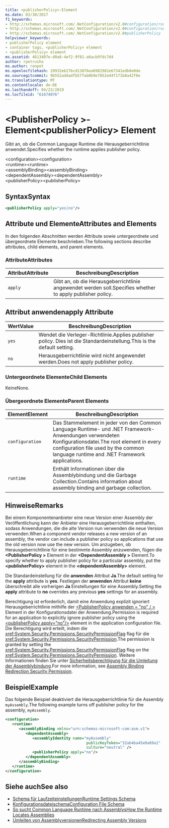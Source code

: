 ```yaml
---
title: <publisherPolicy>-Element
ms.date: 03/30/2017
f1_keywords:
- http://schemas.microsoft.com/.NetConfiguration/v2.0#configuration/runtime/assemblyBinding/publisherPolicy
- http://schemas.microsoft.com/.NetConfiguration/v2.0#configuration/runtime/assemblyBinding/dependentAssembly/publisherPolicy
- http://schemas.microsoft.com/.NetConfiguration/v2.0#publisherPolicy
helpviewer_keywords:
- publisherPolicy element
- container tags, <publisherPolicy> element
- <publisherPolicy> element
ms.assetid: 4613407e-d0a8-4ef2-9f81-a6acb9fdc7d4
author: rpetrusha
ms.author: ronpet
ms.openlocfilehash: 29932eb27bcd13876ea6982982e67341edb8e0de
ms.sourcegitcommit: 9b552addadfb57fab0b9e7852ed4f1f1b8a42f8e
ms.translationtype: MT
ms.contentlocale: de-DE
ms.lasthandoff: 04/23/2019
ms.locfileid: "61674076"
---
```

# <a name="publisherpolicy-element"></a><span data-ttu-id="903a4-102">\<PublisherPolicy >-Element</span><span class="sxs-lookup"><span data-stu-id="903a4-102">\<publisherPolicy> Element</span></span>
<span data-ttu-id="903a4-103">Gibt an, ob die Common Language Runtime die Herausgeberrichtlinie anwendet.</span><span class="sxs-lookup"><span data-stu-id="903a4-103">Specifies whether the runtime applies publisher policy.</span></span>  
  
 <span data-ttu-id="903a4-104">\<configuration></span><span class="sxs-lookup"><span data-stu-id="903a4-104">\<configuration></span></span>  
<span data-ttu-id="903a4-105">\<runtime></span><span class="sxs-lookup"><span data-stu-id="903a4-105">\<runtime></span></span>  
<span data-ttu-id="903a4-106">\<assemblyBinding></span><span class="sxs-lookup"><span data-stu-id="903a4-106">\<assemblyBinding></span></span>  
<span data-ttu-id="903a4-107">\<dependentAssembly></span><span class="sxs-lookup"><span data-stu-id="903a4-107">\<dependentAssembly></span></span>  
<span data-ttu-id="903a4-108">\<publisherPolicy></span><span class="sxs-lookup"><span data-stu-id="903a4-108">\<publisherPolicy></span></span>  
  
## <a name="syntax"></a><span data-ttu-id="903a4-109">Syntax</span><span class="sxs-lookup"><span data-stu-id="903a4-109">Syntax</span></span>  
  
```xml  
<publisherPolicy apply="yes|no"/>  
```  
  
## <a name="attributes-and-elements"></a><span data-ttu-id="903a4-110">Attribute und Elemente</span><span class="sxs-lookup"><span data-stu-id="903a4-110">Attributes and Elements</span></span>  
 <span data-ttu-id="903a4-111">In den folgenden Abschnitten werden Attribute sowie untergeordnete und übergeordnete Elemente beschrieben.</span><span class="sxs-lookup"><span data-stu-id="903a4-111">The following sections describe attributes, child elements, and parent elements.</span></span>  
  
### <a name="attributes"></a><span data-ttu-id="903a4-112">Attribute</span><span class="sxs-lookup"><span data-stu-id="903a4-112">Attributes</span></span>  
  
|<span data-ttu-id="903a4-113">Attribut</span><span class="sxs-lookup"><span data-stu-id="903a4-113">Attribute</span></span>|<span data-ttu-id="903a4-114">Beschreibung</span><span class="sxs-lookup"><span data-stu-id="903a4-114">Description</span></span>|  
|---------------|-----------------|  
|`apply`|<span data-ttu-id="903a4-115">Gibt an, ob die Herausgeberrichtlinie angewendet werden soll.</span><span class="sxs-lookup"><span data-stu-id="903a4-115">Specifies whether to apply publisher policy.</span></span>|  
  
## <a name="apply-attribute"></a><span data-ttu-id="903a4-116">Attribut anwenden</span><span class="sxs-lookup"><span data-stu-id="903a4-116">apply Attribute</span></span>  
  
|<span data-ttu-id="903a4-117">Wert</span><span class="sxs-lookup"><span data-stu-id="903a4-117">Value</span></span>|<span data-ttu-id="903a4-118">Beschreibung</span><span class="sxs-lookup"><span data-stu-id="903a4-118">Description</span></span>|  
|-----------|-----------------|  
|`yes`|<span data-ttu-id="903a4-119">Wendet die Verleger-Richtlinie.</span><span class="sxs-lookup"><span data-stu-id="903a4-119">Applies publisher policy.</span></span> <span data-ttu-id="903a4-120">Dies ist die Standardeinstellung.</span><span class="sxs-lookup"><span data-stu-id="903a4-120">This is the default setting.</span></span>|  
|`no`|<span data-ttu-id="903a4-121">Herausgeberrichtlinie wird nicht angewendet werden.</span><span class="sxs-lookup"><span data-stu-id="903a4-121">Does not apply publisher policy.</span></span>|  
  
### <a name="child-elements"></a><span data-ttu-id="903a4-122">Untergeordnete Elemente</span><span class="sxs-lookup"><span data-stu-id="903a4-122">Child Elements</span></span>  
 <span data-ttu-id="903a4-123">Keine</span><span class="sxs-lookup"><span data-stu-id="903a4-123">None.</span></span>  
  
### <a name="parent-elements"></a><span data-ttu-id="903a4-124">Übergeordnete Elemente</span><span class="sxs-lookup"><span data-stu-id="903a4-124">Parent Elements</span></span>  
  
|<span data-ttu-id="903a4-125">Element</span><span class="sxs-lookup"><span data-stu-id="903a4-125">Element</span></span>|<span data-ttu-id="903a4-126">Beschreibung</span><span class="sxs-lookup"><span data-stu-id="903a4-126">Description</span></span>|  
|-------------|-----------------|  
|`configuration`|<span data-ttu-id="903a4-127">Das Stammelement in jeder von den Common Language Runtime- und .NET Framework-Anwendungen verwendeten Konfigurationsdatei.</span><span class="sxs-lookup"><span data-stu-id="903a4-127">The root element in every configuration file used by the common language runtime and .NET Framework applications.</span></span>|  
|`runtime`|<span data-ttu-id="903a4-128">Enthält Informationen über die Assemblybindung und die Garbage Collection.</span><span class="sxs-lookup"><span data-stu-id="903a4-128">Contains information about assembly binding and garbage collection.</span></span>|  
  
## <a name="remarks"></a><span data-ttu-id="903a4-129">Hinweise</span><span class="sxs-lookup"><span data-stu-id="903a4-129">Remarks</span></span>  
 <span data-ttu-id="903a4-130">Bei einem Komponentenanbieter eine neue Version einer Assembly der Veröffentlichung kann der Anbieter eine Herausgeberrichtlinie enthalten, sodass Anwendungen, die die alte Version nun verwenden die neue Version verwenden.</span><span class="sxs-lookup"><span data-stu-id="903a4-130">When a component vendor releases a new version of an assembly, the vendor can include a publisher policy so applications that use the old version now use the new version.</span></span> <span data-ttu-id="903a4-131">Um anzugeben, ob Herausgeberrichtlinie für eine bestimmte Assembly anzuwenden, fügen die  **\<PublisherPolicy >** Element in der  **\<DependentAssembly >** Element.</span><span class="sxs-lookup"><span data-stu-id="903a4-131">To specify whether to apply publisher policy for a particular assembly, put the **\<publisherPolicy>** element in the **\<dependentAssembly>** element.</span></span>  
  
 <span data-ttu-id="903a4-132">Die Standardeinstellung für die **anwenden** Attribut **Ja**.</span><span class="sxs-lookup"><span data-stu-id="903a4-132">The default setting for the **apply** attribute is **yes**.</span></span> <span data-ttu-id="903a4-133">Festlegen der **anwenden** Attribut **keine** überschreibt alle vorherigen **Ja** Einstellungen für eine Assembly.</span><span class="sxs-lookup"><span data-stu-id="903a4-133">Setting the **apply** attribute to **no** overrides any previous **yes** settings for an assembly.</span></span>  
  
 <span data-ttu-id="903a4-134">Berechtigung ist erforderlich, damit eine Anwendung explizit ignoriert Herausgeberrichtlinie mithilfe der [ \<PublisherPolicy anwenden = "no" / >](../../../../../docs/framework/configure-apps/file-schema/runtime/publisherpolicy-element.md) Element in der Konfigurationsdatei der Anwendung.</span><span class="sxs-lookup"><span data-stu-id="903a4-134">Permission is required for an application to explicitly ignore publisher policy using the [\<publisherPolicy apply="no"/>](../../../../../docs/framework/configure-apps/file-schema/runtime/publisherpolicy-element.md) element in the application configuration file.</span></span> <span data-ttu-id="903a4-135">Die Berechtigung wird erteilt, indem die <xref:System.Security.Permissions.SecurityPermissionFlag> flag für die <xref:System.Security.Permissions.SecurityPermission>.</span><span class="sxs-lookup"><span data-stu-id="903a4-135">The permission is granted by setting the <xref:System.Security.Permissions.SecurityPermissionFlag> flag on the <xref:System.Security.Permissions.SecurityPermission>.</span></span> <span data-ttu-id="903a4-136">Weitere Informationen finden Sie unter [Sicherheitsberechtigung für die Umleitung der Assemblybindung](../../../../../docs/framework/configure-apps/assembly-binding-redirection-security-permission.md).</span><span class="sxs-lookup"><span data-stu-id="903a4-136">For more information, see [Assembly Binding Redirection Security Permission](../../../../../docs/framework/configure-apps/assembly-binding-redirection-security-permission.md).</span></span>  
  
## <a name="example"></a><span data-ttu-id="903a4-137">Beispiel</span><span class="sxs-lookup"><span data-stu-id="903a4-137">Example</span></span>  
 <span data-ttu-id="903a4-138">Das folgende Beispiel deaktiviert die Herausgeberrichtlinie für die Assembly `myAssembly`.</span><span class="sxs-lookup"><span data-stu-id="903a4-138">The following example turns off publisher policy for the assembly, `myAssembly`.</span></span>  
  
```xml  
<configuration>  
   <runtime>  
      <assemblyBinding xmlns="urn:schemas-microsoft-com:asm.v1">  
         <dependentAssembly>  
            <assemblyIdentity name="myAssembly"  
                                    publicKeyToken="32ab4ba45e0a69a1"  
                                    culture="neutral" />  
            <publisherPolicy apply="no"/>  
         </dependentAssembly>  
      </assemblyBinding>  
   </runtime>  
</configuration>  
```  
  
## <a name="see-also"></a><span data-ttu-id="903a4-139">Siehe auch</span><span class="sxs-lookup"><span data-stu-id="903a4-139">See also</span></span>

- [<span data-ttu-id="903a4-140">Schema für Laufzeiteinstellungen</span><span class="sxs-lookup"><span data-stu-id="903a4-140">Runtime Settings Schema</span></span>](../../../../../docs/framework/configure-apps/file-schema/runtime/index.md)
- [<span data-ttu-id="903a4-141">Konfigurationsdateischema</span><span class="sxs-lookup"><span data-stu-id="903a4-141">Configuration File Schema</span></span>](../../../../../docs/framework/configure-apps/file-schema/index.md)
- [<span data-ttu-id="903a4-142">So sucht Common Language Runtime nach Assemblys</span><span class="sxs-lookup"><span data-stu-id="903a4-142">How the Runtime Locates Assemblies</span></span>](../../../../../docs/framework/deployment/how-the-runtime-locates-assemblies.md)
- [<span data-ttu-id="903a4-143">Umleiten von Assemblyversionen</span><span class="sxs-lookup"><span data-stu-id="903a4-143">Redirecting Assembly Versions</span></span>](../../../../../docs/framework/configure-apps/redirect-assembly-versions.md)
